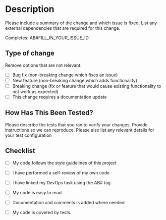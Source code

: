 # Description

Please include a summary of the change and which issue is fixed.
List any external dependencies that are required for this change.

Completes: AB#FILL_IN_YOUR_ISSUE_ID


## Type of change

Remove options that are not relevant.

- [ ] Bug fix (non-breaking change which fixes an issue)
- [ ] New feature (non-breaking change which adds functionality)
- [ ] Breaking change (fix or feature that would cause existing functionality to not work as expected)
- [ ] This change requires a documentation update

## How Has This Been Tested?

Please describe the tests that you ran to verify your changes. Provide instructions so we can reproduce. Please also list any relevant details for your test configuration


## Checklist

- [ ] My code follows the style guidelines of this project
- [ ] I have performed a self-review of my own code.
- [ ] I have linked my DevOps task using the AB# tag.
- [ ] My code is easy to read.
- [ ] Documentation and comments is added where needed.
- [ ] My code is covered by tests.

